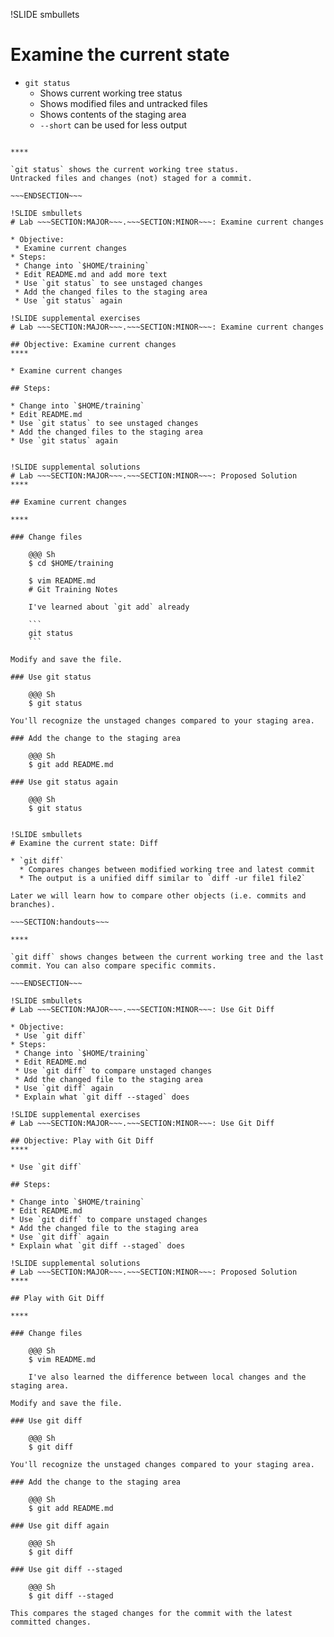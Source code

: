 !SLIDE smbullets
# Examine the current state

* `git status`
  * Shows current working tree status
  * Shows modified files and untracked files
  * Shows contents of the staging area
  * `--short` can be used for less output

~~~SECTION:handouts~~~

****

`git status` shows the current working tree status.
Untracked files and changes (not) staged for a commit.

~~~ENDSECTION~~~

!SLIDE smbullets
# Lab ~~~SECTION:MAJOR~~~.~~~SECTION:MINOR~~~: Examine current changes

* Objective:
 * Examine current changes
* Steps:
 * Change into `$HOME/training`
 * Edit README.md and add more text
 * Use `git status` to see unstaged changes
 * Add the changed files to the staging area
 * Use `git status` again

!SLIDE supplemental exercises
# Lab ~~~SECTION:MAJOR~~~.~~~SECTION:MINOR~~~: Examine current changes

## Objective: Examine current changes
****

* Examine current changes

## Steps:

* Change into `$HOME/training`
* Edit README.md
* Use `git status` to see unstaged changes
* Add the changed files to the staging area
* Use `git status` again


!SLIDE supplemental solutions
# Lab ~~~SECTION:MAJOR~~~.~~~SECTION:MINOR~~~: Proposed Solution
****

## Examine current changes

****

### Change files

    @@@ Sh
    $ cd $HOME/training

    $ vim README.md
    # Git Training Notes

    I've learned about `git add` already

    ```
    git status
    ```

Modify and save the file.

### Use git status

    @@@ Sh
    $ git status

You'll recognize the unstaged changes compared to your staging area.

### Add the change to the staging area

    @@@ Sh
    $ git add README.md

### Use git status again

    @@@ Sh
    $ git status


!SLIDE smbullets
# Examine the current state: Diff

* `git diff`
  * Compares changes between modified working tree and latest commit
  * The output is a unified diff similar to `diff -ur file1 file2`

Later we will learn how to compare other objects (i.e. commits and branches).

~~~SECTION:handouts~~~

****

`git diff` shows changes between the current working tree and the last commit. You can also compare specific commits.

~~~ENDSECTION~~~

!SLIDE smbullets
# Lab ~~~SECTION:MAJOR~~~.~~~SECTION:MINOR~~~: Use Git Diff

* Objective:
 * Use `git diff`
* Steps:
 * Change into `$HOME/training`
 * Edit README.md
 * Use `git diff` to compare unstaged changes
 * Add the changed file to the staging area
 * Use `git diff` again
 * Explain what `git diff --staged` does

!SLIDE supplemental exercises
# Lab ~~~SECTION:MAJOR~~~.~~~SECTION:MINOR~~~: Use Git Diff

## Objective: Play with Git Diff
****

* Use `git diff`

## Steps:

* Change into `$HOME/training`
* Edit README.md
* Use `git diff` to compare unstaged changes
* Add the changed file to the staging area
* Use `git diff` again
* Explain what `git diff --staged` does

!SLIDE supplemental solutions
# Lab ~~~SECTION:MAJOR~~~.~~~SECTION:MINOR~~~: Proposed Solution
****

## Play with Git Diff

****

### Change files

    @@@ Sh
    $ vim README.md

    I've also learned the difference between local changes and the staging area.

Modify and save the file.

### Use git diff

    @@@ Sh
    $ git diff

You'll recognize the unstaged changes compared to your staging area.

### Add the change to the staging area

    @@@ Sh
    $ git add README.md

### Use git diff again

    @@@ Sh
    $ git diff

### Use git diff --staged

    @@@ Sh
    $ git diff --staged

This compares the staged changes for the commit with the latest committed changes.
